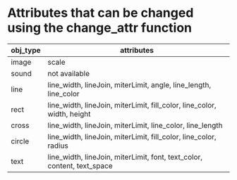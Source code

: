 # Attributes that can be changed using the change_attr function

|obj_type|attributes|
|---|---|
|image|scale|
|sound|not available|
|line|line_width, lineJoin, miterLimit, angle, line_length, line_color|
|rect|line_width, lineJoin, miterLimit, fill_color, line_color, width, height|
|cross|line_width, lineJoin, miterLimit, line_color, line_length|
|circle|line_width, lineJoin, miterLimit, fill_color, line_color, radius|
|text|line_width, lineJoin, miterLimit, font, text_color, content, text_space|
